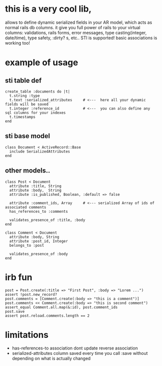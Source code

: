 # this is a very cool lib,
allows to define dynamic serialized fields in your AR model, which acts as normal rails db columns. it give you full power of rails to your virtual columns: validations, rails forms, error messages, type casting(integer, date/time), type safety,  :dirty? s, etc..       STI is supported!  basic associations is working too!

# example of usage

## sti table def
    create_table :documents do |t|
      t.string :type
      t.text :serialized_attributes     # <---  here all your dynamic fields will be saved
      t.integer :reference_id           # <---  you can also define any sql columns for your indexes
      t.timestamps
    end
    
## sti base model
    class Document < ActiveRecord::Base
      include SerializedAttributes
    end
    
## other models..
    class Post < Document
      attribute :title, String
      attribute :body,  String
      attribute :is_published, Boolean, :default => false
      
      attribute :comment_ids, Array     # <--- serialized Array of ids of associated comments
      has_references_to :comments
      
      validates_presence_of :title, :body
    end
    
    class Comment < Document
      attribute :body, String
      attribute :post_id, Integer
      belongs_to :post
      
      validates_presence_of :body
    end
    
# irb fun
    post = Post.create(:title => "First Post", :body => "Lorem ...")
    assert !post.new_record?
    post.comments = [Comment.create(:body => "this is a comment")]
    post.comments << Comment.create(:body => "this is second comment")
    assert_equal Comment.all.map(&:id), post.comment_ids
    post.save
    assert post.reload.comments.length == 2

# limitations
- has-references-to association dont update reverse association
- serialized-attributes column saved every time you call :save without depending on what is actually changed


    
